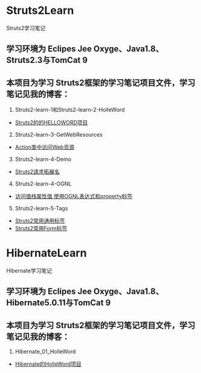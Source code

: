 # Struts2Learn

Struts2学习笔记

## 学习环境为 Eclipes Jee Oxyge、Java1.8、Struts2.3与TomCat 9

## 本项目为学习 Struts2框架的学习笔记项目文件，学习笔记见我的博客：

1. Struts2-learn-1和Struts2-learn-2-HolleWord


- [Struts2的的HELLOWORD项目](https://llanc.cn/struts2-helloword.html)


2. Struts2-learn-3-GetWebResources

- [Action类中访问Web资源](https://llanc.cn/access-web-resources-in-the-action-class.html)


3. Struts2-learn-4-Demo

- [Struts2请求拓展名](https://llanc.cn/struts2-extension-name.html)

4. Struts2-learn-4-OGNL 

- [访问值栈属性值 使用OGNL表达式和property标签](https://llanc.cn/access-valuestack-property-value.html)


5. Struts2-learn-5-Tags

- [Struts2常用通用标签](https://llanc.cn/struts2-universal-tags.html)
- [Struts2常用Form标签](https://llanc.cn/struts2-form-tags.html)



# HibernateLearn

Hibernate学习笔记

## 学习环境为 Eclipes Jee Oxyge、Java1.8、Hibernate5.0.11与TomCat 9

## 本项目为学习 Struts2框架的学习笔记项目文件，学习笔记见我的博客：

1. Hibernate_01_HolleWord

- [Hibernate的HolleWord项目](https://llanc.cn/hibernate-holleword.html)

